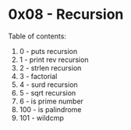 # 0x08 - Recursion
Table of contents:
1. 0 - puts recursion
2. 1 - print rev recursion
3. 2 - strlen recursion
4. 3 - factorial
5. 4 - surd recursion
6. 5 - sqrt recursion
7. 6 - is prime number
8. 100 - is palindrome
9. 101 - wildcmp

